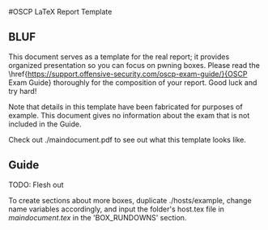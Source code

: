 #OSCP LaTeX Report Template

## BLUF
This document serves as a template for the real report; it provides organized presentation so you can focus on pwning boxes. Please read the \href{https://support.offensive-security.com/oscp-exam-guide/}{OSCP Exam Guide} thoroughly for the composition of your report. Good luck and try hard!

Note that details in this template have been fabricated for purposes of example. This document gives no information about the exam that is not included in the Guide.

Check out ./maindocument.pdf to see out what this template looks like.

## Guide

TODO: Flesh out

To create sections about more boxes, duplicate ./hosts/example, change name variables accordingly, and input the folder's host.tex file in *maindocument.tex* in the 'BOX_RUNDOWNS' section.